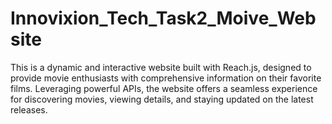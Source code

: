 # Innovixion_Tech_Task2_Moive_Website
This is a dynamic and interactive website built with Reach.js, designed to provide movie enthusiasts with comprehensive information on their favorite films. Leveraging powerful APIs, the website offers a seamless experience for discovering movies, viewing details, and staying updated on the latest releases.
